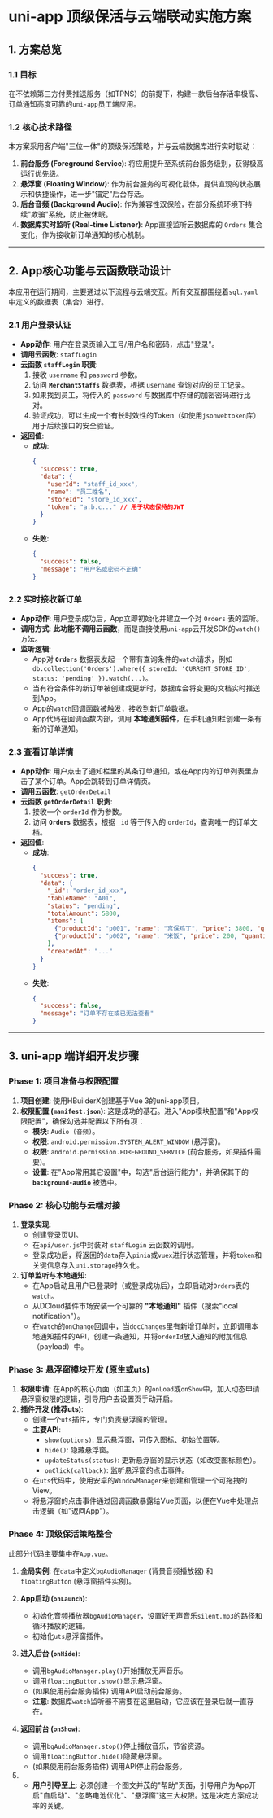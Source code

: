 # uni-app 顶级保活与云端联动实施方案

## 1. 方案总览

### 1.1 目标
在不依赖第三方付费推送服务（如TPNS）的前提下，构建一款后台存活率极高、订单通知高度可靠的`uni-app`员工端应用。

### 1.2 核心技术路径
本方案采用客户端"三位一体"的顶级保活策略，并与云端数据库进行实时联动：
1.  **前台服务 (Foreground Service)**: 将应用提升至系统前台服务级别，获得极高运行优先级。
2.  **悬浮窗 (Floating Window)**: 作为前台服务的可视化载体，提供直观的状态展示和快捷操作，进一步"锚定"后台存活。
3.  **后台音频 (Background Audio)**: 作为兼容性双保险，在部分系统环境下持续"欺骗"系统，防止被休眠。
4.  **数据库实时监听 (Real-time Listener)**: App直接监听云数据库的 `Orders` 集合变化，作为接收新订单通知的核心机制。

---

## 2. App核心功能与云函数联动设计

本应用在运行期间，主要通过以下流程与云端交互。所有交互都围绕着`sql.yaml`中定义的数据表（集合）进行。

### 2.1 用户登录认证

*   **App动作**: 用户在登录页输入工号/用户名和密码，点击"登录"。
*   **调用云函数**: `staffLogin`
*   **云函数 `staffLogin` 职责**:
    1.  接收 `username` 和 `password` 参数。
    2.  访问 **`MerchantStaffs`** 数据表，根据 `username` 查询对应的员工记录。
    3.  如果找到员工，将传入的 `password` 与数据库中存储的加密密码进行比对。
    4.  验证成功，可以生成一个有长时效性的Token（如使用`jsonwebtoken`库）用于后续接口的安全验证。
*   **返回值**:
    *   **成功**:
        ```json
        {
          "success": true,
          "data": {
            "userId": "staff_id_xxx",
            "name": "员工姓名",
            "storeId": "store_id_xxx",
            "token": "a.b.c..." // 用于状态保持的JWT
          }
        }
        ```
    *   **失败**:
        ```json
        {
          "success": false,
          "message": "用户名或密码不正确"
        }
        ```

### 2.2 实时接收新订单

*   **App动作**: 用户登录成功后，App立即初始化并建立一个对 `Orders` 表的监听。
*   **调用方式**: **此功能不调用云函数**，而是直接使用`uni-app`云开发SDK的`watch()`方法。
*   **监听逻辑**:
    *   App对 **`Orders`** 数据表发起一个带有查询条件的`watch`请求，例如 `db.collection('Orders').where({ storeId: 'CURRENT_STORE_ID', status: 'pending' }).watch(...)`。
    *   当有符合条件的新订单被创建或更新时，数据库会将变更的文档实时推送到App。
    *   App的`watch`回调函数被触发，接收到新订单数据。
    *   App代码在回调函数内部，调用 **本地通知插件**，在手机通知栏创建一条有新的订单通知。

### 2.3 查看订单详情

*   **App动作**: 用户点击了通知栏里的某条订单通知，或在App内的订单列表里点击了某个订单。App会跳转到订单详情页。
*   **调用云函数**: `getOrderDetail`
*   **云函数 `getOrderDetail` 职责**:
    1.  接收一个 `orderId` 作为参数。
    2.  访问 **`Orders`** 数据表，根据 `_id` 等于传入的 `orderId`，查询唯一的订单文档。
*   **返回值**:
    *   **成功**:
        ```json
        {
          "success": true,
          "data": {
            "_id": "order_id_xxx",
            "tableName": "A01",
            "status": "pending",
            "totalAmount": 5800,
            "items": [
              {"productId": "p001", "name": "宫保鸡丁", "price": 3800, "quantity": 1},
              {"productId": "p002", "name": "米饭", "price": 200, "quantity": 2}
            ],
            "createdAt": "..."
          }
        }
        ```
    *   **失败**:
        ```json
        {
          "success": false,
          "message": "订单不存在或已无法查看"
        }
        ```

---

## 3. uni-app 端详细开发步骤

### Phase 1: 项目准备与权限配置
1.  **项目创建**: 使用HBuilderX创建基于Vue 3的uni-app项目。
2.  **权限配置 (`manifest.json`)**: 这是成功的基石。进入"App模块配置"和"App权限配置"，确保勾选并配置以下所有项：
    *   **模块**: `Audio (音频)`。
    *   **权限**: `android.permission.SYSTEM_ALERT_WINDOW` (悬浮窗)。
    *   **权限**: `android.permission.FOREGROUND_SERVICE` (前台服务，如果插件需要)。
    *   **设置**: 在"App常用其它设置"中，勾选"后台运行能力"，并确保其下的 **`background-audio`** 被选中。

### Phase 2: 核心功能与云端对接
1.  **登录实现**:
    *   创建登录页UI。
    *   在`api/user.js`中封装对 `staffLogin` 云函数的调用。
    *   登录成功后，将返回的`data`存入`pinia`或`vuex`进行状态管理，并将`token`和关键信息存入`uni.storage`持久化。
2.  **订单监听与本地通知**:
    *   在App启动且用户已登录时（或登录成功后），立即启动对`Orders`表的`watch`。
    *   从DCloud插件市场安装一个可靠的 **"本地通知"** 插件（搜索"local notification"）。
    *   在`watch`的`onChange`回调中，当`docChanges`里有新增订单时，立即调用本地通知插件的API，创建一条通知，并将`orderId`放入通知的附加信息（payload）中。

### Phase 3: 悬浮窗模块开发 (原生或uts)
1.  **权限申请**: 在App的核心页面（如主页）的`onLoad`或`onShow`中，加入动态申请悬浮窗权限的逻辑，引导用户去设置页手动开启。
2.  **插件开发 (推荐uts)**:
    *   创建一个`uts`插件，专门负责悬浮窗的管理。
    *   **主要API**:
        *   `show(options)`: 显示悬浮窗，可传入图标、初始位置等。
        *   `hide()`: 隐藏悬浮窗。
        *   `updateStatus(status)`: 更新悬浮窗的显示状态（如改变图标颜色）。
        *   `onClick(callback)`: 监听悬浮窗的点击事件。
    *   在`uts`代码中，使用安卓的`WindowManager`来创建和管理一个可拖拽的View。
    *   将悬浮窗的点击事件通过回调函数暴露给Vue页面，以便在Vue中处理点击逻辑（如"返回App"）。

### Phase 4: 顶级保活策略整合
此部分代码主要集中在`App.vue`。
1.  **全局实例**: 在`data`中定义`bgAudioManager` (背景音频播放器) 和 `floatingButton` (悬浮窗插件实例)。
2.  **App启动 (`onLaunch`)**:
    *   初始化音频播放器`bgAudioManager`，设置好无声音乐`silent.mp3`的路径和循环播放的逻辑。
    *   初始化`uts`悬浮窗插件。
3.  **进入后台 (`onHide`)**:
    *   调用`bgAudioManager.play()`开始播放无声音乐。
    *   调用`floatingButton.show()`显示悬浮窗。
    *   (如果使用前台服务插件) 调用API启动前台服务。
    *   **注意**: 数据库`watch`监听器不需要在这里启动，它应该在登录后就一直存在。
4.  **返回前台 (`onShow`)**:
    *   调用`bgAudioManager.stop()`停止播放音乐，节省资源。
    *   调用`floatingButton.hide()`隐藏悬浮窗。
    *   (如果使用前台服务插件) 调用API停止前台服务。

5.  *   **用户引导至上**: 必须创建一个图文并茂的"帮助"页面，引导用户为App开启"自启动"、"忽略电池优化"、"悬浮窗"这三大权限。这是决定方案成功率的关键。
 
